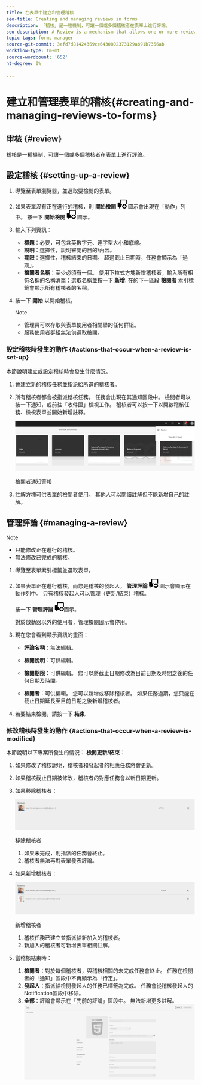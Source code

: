 ```yaml
---
title: 在表單中建立和管理稽核
seo-title: Creating and managing reviews in forms
description: 「稽核」是一種機制，可讓一個或多個稽核者在表單上進行評論。
seo-description: A Review is a mechanism that allows one or more reviewers to comment on a form.
topic-tags: forms-manager
source-git-commit: 3efd7d81424369ce6430802373129ab91b7356ab
workflow-type: tm+mt
source-wordcount: '652'
ht-degree: 0%

---
```


# 建立和管理表單的稽核{#creating-and-managing-reviews-to-forms}

## 审核 {#review}

稽核是一種機制，可讓一個或多個稽核者在表單上進行評論。

## 設定稽核 {#setting-up-a-review}

1. 導覽至表單瀏覽器，並選取要檢閱的表單。
1. 如果表單沒有正在進行的稽核，則 **開始檢閱** ![aem6forms_review_chat_comment](assets/aem6forms_review_chat_comment.png) 圖示會出現在「動作」列中。 按一下 **開始檢閱** ![aem6forms_review_chat_comment](assets/aem6forms_review_chat_comment.png) 圖示。
1. 輸入下列資訊：

   * **標題**：必要，可包含英數字元、連字型大小和底線。
   * **說明**：選擇性，說明審閱的目的/內容。
   * **期限**：選擇性，稽核結束的日期。 超過截止日期時，任務會顯示為「過期」。
   * **檢閱者名稱**：至少必須有一個。 使用下拉式方塊新增稽核者，輸入所有相符名稱的名稱清單；選取名稱並按一下 **新增**. 在的下一區段 **檢閱者** 索引標籤會顯示所有稽核者的名稱。

1. 按一下 **開始** 以開始稽核。

   >[!NOTE]
   >
   >* 管理員可以存取與表單使用者相關聯的任何群組。
   >* 服務使用者群組無法供選取檢閱。


### 設定稽核時發生的動作 {#actions-that-occur-when-a-review-is-set-up}

本節說明建立或設定稽核時會發生什麼情況。

1. 會建立新的稽核任務並指派給所選的稽核者。
1. 所有稽核者都會被指派稽核任務。 任務會出現在其通知區段中。 檢閱者可以按一下通知，或前往「收件匣」檢視工作。 稽核者可以按一下以開啟稽核任務、檢視表單並開始新增註釋。

   ![檢閱者通知警報](assets/review-notification-img.png)

   檢閱者通知警報

1. 註解方塊可供表單的檢閱者使用。 其他人可以閱讀註解但不能新增自己的註解。

## 管理評論 {#managing-a-review}

>[!NOTE]
>
>* 只能修改正在進行的稽核。
>* 無法修改已完成的稽核。


1. 導覽至表單索引標籤並選取表單。

1. 如果表單正在進行稽核，而您是稽核的發起人， **管理評論** ![aem6forms_review_chat_comment](assets/aem6forms_review_chat_comment.png) 圖示會顯示在動作列中。 只有稽核發起人可以管理（更新/結束）稽核。

   按一下 **管理評論** ![aem6forms_review_chat_comment](assets/aem6forms_review_chat_comment.png)圖示。

   對於啟動器以外的使用者，管理檢閱圖示會停用。

1. 現在您會看到顯示資訊的畫面：

   * **評論名稱**：無法編輯。

   * **檢閱說明**：可供編輯。

   * **檢閱期限**：可供編輯。 您可以將截止日期修改為目前日期及時間之後的任何日期及時間。

   * **檢閱者**：可供編輯。 您可以新增或移除稽核者。 如果任務過期，您只能在截止日期延長至目前日期之後新增稽核者。

1. 若要結束檢閱，請按一下 **結束**.

### 修改稽核時發生的動作 {#actions-that-occur-when-a-review-is-modified}

本節說明以下專案所發生的情況： **檢閱更新/結束**：

1. 如果修改了稽核說明，稽核者和發起者的相應任務將會更新。
1. 如果稽核截止日期被修改，稽核者的對應任務會以新日期更新。

1. 如果移除稽核者：

   ![移除稽核者](assets/removeduser.png)

   移除稽核者

   1. 如果未完成，則指派的任務會終止。
   1. 稽核者無法再對表單發表評論。

1. 如果新增稽核者：

   ![新增稽核者](assets/addedreviewer.png)

   新增稽核者

   1. 稽核任務已建立並指派給新加入的稽核者。
   1. 新加入的稽核者可新增表單相關註解。

1. 當稽核結束時：

   1. **檢閱者**：對於每個稽核者，與稽核相關的未完成任務會終止。 任務在檢閱者的「通知」區段中不再顯示為「待定」。
   1. **發起人**：指派給檢閱發起人的任務已標籤為完成。 任務會從稽核發起人的Notification區段中移除。
   1. **全部**：評論會顯示在「先前的評論」區段中。 無法新增更多註解。
   ![檢閱完成](assets/review-complete-imgg.png)
